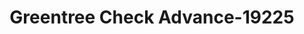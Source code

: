 ---
f_zip-code: 39153
f_state-code: MS
title: Greentree Check Advance-19225
f_phone: 601-782-4910
f_city-only: Raleigh
f_address: Hwy 35 S Raleigh
f_location-unique-id: '19225'
slug: greentree-check-advance-19225
updated-on: '2024-05-30T13:46:58.046Z'
created-on: '2024-05-30T13:36:59.803Z'
published-on: '2024-05-30T13:54:32.469Z'
f_city-state: cms/city/raleigh-ms.md
f_company: cms/company/greentree-check-advance.md
f_state: cms/state/mississippi.md
layout: '[payday-loan].html'
tags: payday-loan
---